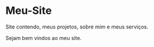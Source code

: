 # Meu-Site
 Site contendo, meus projetos, sobre mim e meus serviços.

 Sejam bem vindos ao meu site.
